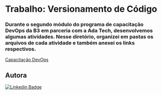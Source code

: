 # Trabalho: Versionamento de Código

### Durante o segundo módulo do programa de capacitação DevOps da B3 em parceria com a Ada Tech, desenvolvemos algumas atividades. Nesse diretório, organizei em pastas os arquivos de cada atividade e também anexei os links respectivos.
[Capacitação DevOps](https://ada.tech/sou-aluno/programas/b3-deva) </br>
## Autora
[![Linkedin Badge](https://img.shields.io/badge/LinkedIn-0077B5?style=for-the-badge&logo=linkedin&logoColor=white)](https://www.linkedin.com/in/bianca-malta/)
